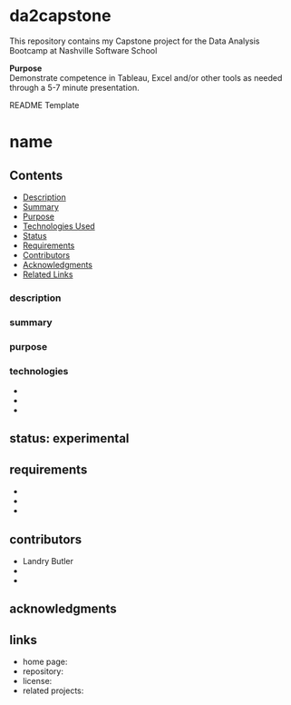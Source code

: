 # da2capstone
This repository contains my Capstone project for the Data Analysis Bootcamp at Nashville Software School

<p><strong>Purpose</strong><br>
Demonstrate competence in Tableau, Excel and/or other tools as needed through a 5-7 minute presentation.
  
  
  README	Template

# name

## Contents
- [Description](#description)
- [Summary](##summary)
- [Purpose](##purpose)
- [Technologies Used](##technologies)
- [Status](#status)
- [Requirements](#requirements)
- [Contributors](#contributors)
- [Acknowledgments](#acknowledgments)
- [Related Links](#links)


### description

### summary

### purpose

### technologies
- 
- 
- 

## status: experimental

## requirements
- 
- 
- 

## contributors
- Landry Butler
- 
- 

## acknowledgments

## links
- home page: 
- repository: 
- license: 
- related projects: 
